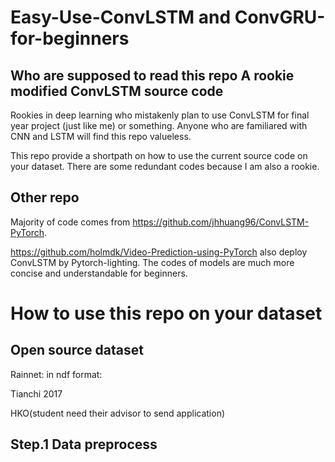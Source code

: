 # Easy-Use-ConvLSTM and ConvGRU-for-beginners
## **Who are supposed to read this repo** A rookie modified ConvLSTM source code

Rookies in deep learning who mistakenly plan to use ConvLSTM for final year project (just like me) or something. Anyone who are familiared with CNN and LSTM will find this repo valueless.

This repo provide a shortpath on how to use the current source code on your dataset. There are some redundant codes because I am also a rookie.

## Other repo
Majority of code comes from https://github.com/jhhuang96/ConvLSTM-PyTorch.

https://github.com/holmdk/Video-Prediction-using-PyTorch also deploy ConvLSTM by Pytorch-lighting. The codes of models are much more concise and understandable for beginners.

# How to use this repo on your dataset
## Open source dataset
Rainnet: in ndf format:

Tianchi 2017

HKO(student need their advisor to send application)

## Step.1 Data preprocess
